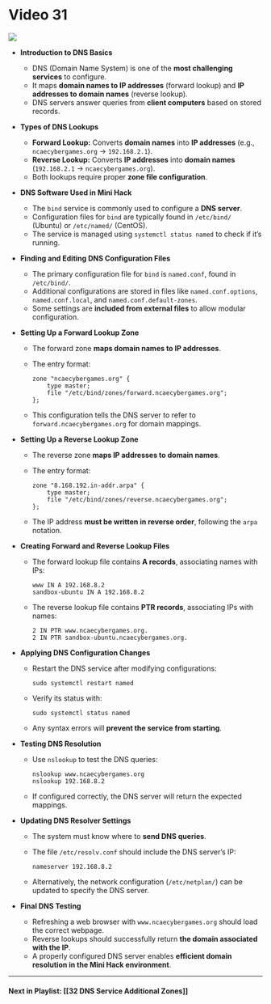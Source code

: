 # Video 31
![](https://www.youtube.com/watch?v=mpVX4jxF4ww&list=PLqux0fXsj7x3WYm6ZWuJnGC1rXQZ1018M&index=31)

- **Introduction to DNS Basics**
    - DNS (Domain Name System) is one of the **most challenging services** to configure.
    - It maps **domain names to IP addresses** (forward lookup) and **IP addresses to domain names** (reverse lookup).
    - DNS servers answer queries from **client computers** based on stored records.
- **Types of DNS Lookups**
    - **Forward Lookup:** Converts **domain names** into **IP addresses** (e.g., `ncaecybergames.org` → `192.168.2.1`).
    - **Reverse Lookup:** Converts **IP addresses** into **domain names** (`192.168.2.1` → `ncaecybergames.org`).
    - Both lookups require proper **zone file configuration**.
- **DNS Software Used in Mini Hack**
    - The `bind` service is commonly used to configure a **DNS server**.
    - Configuration files for `bind` are typically found in `/etc/bind/` (Ubuntu) or `/etc/named/` (CentOS).
    - The service is managed using `systemctl status named` to check if it’s running.
- **Finding and Editing DNS Configuration Files**
    - The primary configuration file for `bind` is `named.conf`, found in `/etc/bind/`.
    - Additional configurations are stored in files like `named.conf.options`, `named.conf.local`, and `named.conf.default-zones`.
    - Some settings are **included from external files** to allow modular configuration.
- **Setting Up a Forward Lookup Zone**
    - The forward zone **maps domain names to IP addresses**.
    - The entry format:
        
        ```
        zone "ncaecybergames.org" {  
            type master;  
            file "/etc/bind/zones/forward.ncaecybergames.org";  
        };  
        ```
        
    - This configuration tells the DNS server to refer to `forward.ncaecybergames.org` for domain mappings.
- **Setting Up a Reverse Lookup Zone**
    - The reverse zone **maps IP addresses to domain names**.
    - The entry format:
        
        ```
        zone "8.168.192.in-addr.arpa" {  
            type master;  
            file "/etc/bind/zones/reverse.ncaecybergames.org";  
        };  
        ```
        
    - The IP address **must be written in reverse order**, following the `arpa` notation.
- **Creating Forward and Reverse Lookup Files**
    - The forward lookup file contains **A records**, associating names with IPs:
        
        ```
        www IN A 192.168.8.2  
        sandbox-ubuntu IN A 192.168.8.2  
        ```
        
    - The reverse lookup file contains **PTR records**, associating IPs with names:
        
        ```
        2 IN PTR www.ncaecybergames.org.  
        2 IN PTR sandbox-ubuntu.ncaecybergames.org.  
        ```
        
- **Applying DNS Configuration Changes**
    - Restart the DNS service after modifying configurations:
        
        ```
        sudo systemctl restart named  
        ```
        
    - Verify its status with:
        
        ```
        sudo systemctl status named  
        ```
        
    - Any syntax errors will **prevent the service from starting**.
- **Testing DNS Resolution**
    - Use `nslookup` to test the DNS queries:
        
        ```
        nslookup www.ncaecybergames.org  
        nslookup 192.168.8.2  
        ```
        
    - If configured correctly, the DNS server will return the expected mappings.
- **Updating DNS Resolver Settings**
    - The system must know where to **send DNS queries**.
    - The file `/etc/resolv.conf` should include the DNS server’s IP:
        
        ```
        nameserver 192.168.8.2  
        ```
        
    - Alternatively, the network configuration (`/etc/netplan/`) can be updated to specify the DNS server.
- **Final DNS Testing**
    - Refreshing a web browser with `www.ncaecybergames.org` should load the correct webpage.
    - Reverse lookups should successfully return **the domain associated with the IP**.
    - A properly configured DNS server enables **efficient domain resolution in the Mini Hack environment**.

---

#### Next in Playlist: [[32 DNS Service Additional Zones]]